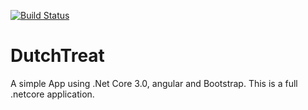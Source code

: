 [![Build Status](https://dev.azure.com/anhsbio/DutchTreat/_apis/build/status/ASweilam.DutchTreat?branchName=master)](https://dev.azure.com/anhsbio/DutchTreat/_build/latest?definitionId=2&branchName=master)
# DutchTreat
A simple App using .Net Core 3.0, angular and Bootstrap. This is a full .netcore application.
